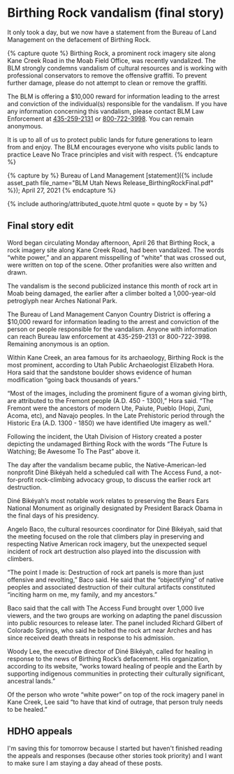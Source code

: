 # Birthing Rock vandalism (final story)

It only took a day, but we now have a statement from the Bureau of Land Management on the defacement of Birthing Rock.

{% capture quote %}
Birthing Rock, a prominent rock imagery site along Kane Creek Road in the Moab Field Office, was recently vandalized. The BLM strongly condemns vandalism of cultural resources and is working with professional conservators to remove the offensive graffiti. To prevent further damage, please do not attempt to clean or remove the graffiti.
 
The BLM is offering a $10,000 reward for information leading to the arrest and conviction of the individual(s) responsible for the vandalism. If you have any information concerning this vandalism, please contact BLM Law Enforcement at [435-259-2131](tel:435-259-2131) or [800-722-3998](tel:800-722-3998). You can remain anonymous.
 
It is up to all of us to protect public lands for future generations to learn from and enjoy. The BLM encourages everyone who visits public lands to practice Leave No Trace principles and visit with respect.
{% endcapture %}

{% capture by %}
Bureau of Land Management [statement]({% include asset_path file_name="BLM Utah News Release_BirthingRockFinal.pdf" %}); April 27, 2021
{% endcapture %}

{% include authoring/attributed_quote.html
    quote = quote
    by = by
%}

## Final story edit

Word began circulating Monday afternoon, April 26 that Birthing Rock, a rock imagery site along Kane Creek Road, had been vandalized. The words “white power,” and an apparent misspelling of “white” that was crossed out, were written on top of the scene. Other profanities were also written and drawn.

The vandalism is the second publicized instance this month of rock art in Moab being damaged, the earlier after a climber bolted a 1,000-year-old petroglyph near Arches National Park.

The Bureau of Land Management Canyon Country District is offering a $10,000 reward for information leading to the arrest and conviction of the person or people responsible for the vandalism. Anyone with information can reach Bureau law enforcement at 435-259-2131 or 800-722-3998. Remaining anonymous is an option.

Within Kane Creek, an area famous for its archaeology, Birthing Rock is the most prominent, according to Utah Public Archaeologist Elizabeth Hora. Hora said that the sandstone boulder shows evidence of human modification “going back thousands of years.”

“Most of the images, including the prominent figure of a woman giving birth, are attributed to the Fremont people (A.D. 450 - 1300),” Hora said. “The Fremont were the ancestors of modern Ute, Paiute, Pueblo (Hopi, Zuni, Acoma, etc), and Navajo peoples. In the Late Prehistoric period through the Historic Era (A.D. 1300 - 1850) we have identified Ute imagery as well.”

Following the incident, the Utah Division of History created a poster depicting the undamaged Birthing Rock with the words “The Future Is Watching; Be Awesome To The Past” above it.

The day after the vandalism became public, the Native-American-led nonprofit Diné Bikéyah held a scheduled call with The Access Fund, a not-for-profit rock-climbing advocacy group, to discuss the earlier rock art destruction. 

Diné Bikéyah’s most notable work relates to preserving the Bears Ears National Monument as originally designated by President Barack Obama in the final days of his presidency.

Angelo Baco, the cultural resources coordinator for Diné Bikéyah, said that the meeting focused on the role that climbers play in preserving and respecting Native American rock imagery, but the unexpected sequel incident of rock art destruction also played into the discussion with climbers.

“The point I made is: Destruction of rock art panels is more than just offensive and revolting,” Baco said. He said that the “objectifying” of native peoples and associated destruction of their cultural artifacts constituted “inciting harm on me, my family, and my ancestors.”

Baco said that the call with The Access Fund brought over 1,000 live viewers, and the two groups are working on adapting the panel discussion into public resources to release later. The panel included Richard Gilbert of Colorado Springs, who said he bolted the rock art near Arches and has since received death threats in response to his admission.

Woody Lee, the executive director of Diné Bikéyah, called for healing in response to the news of Birthing Rock’s defacement. His organization, according to its website, “works toward healing of people and the Earth by supporting indigenous communities in protecting their culturally significant, ancestral lands.”

Of the person who wrote “white power” on top of the rock imagery panel in Kane Creek, Lee said “to have that kind of outrage, that person truly needs to be healed.”

## HDHO appeals

I'm saving this for tomorrow because I started but haven't finished reading the appeals and responses (because other stories took priority) and I want to make sure I am staying a day ahead of these posts.
